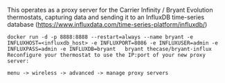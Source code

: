 This operates as a proxy server for the Carrier Infinity / Bryant Evolution thermostats, capturing data and sending it to an InfluxDB time-series database (https://www.influxdata.com/time-series-platform/influxdb/)

```
docker run -d -p 8888:8888 --restart=always --name bryant -e INFLUXHOST=<influxdb_host> -e INFLUXPORT=8086 -e INFLUXUSER=admin -e INFLUXPASS=admin -e INFLUXDB=bryant   bryant thecase/bryant-influx
Reconfigure your thermostat to use the IP:port of your new proxy server:
```

`menu -> wireless -> advanced -> manage proxy servers`
